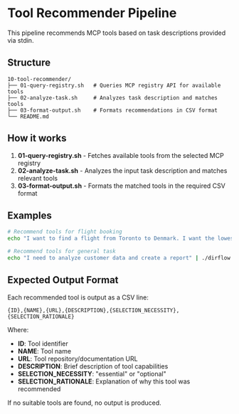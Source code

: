 # Tool Recommender Pipeline

This pipeline recommends MCP tools based on task descriptions provided via stdin.

## Structure
```
10-tool-recommender/
├── 01-query-registry.sh   # Queries MCP registry API for available tools
├── 02-analyze-task.sh     # Analyzes task description and matches tools
├── 03-format-output.sh    # Formats recommendations in CSV format
└── README.md
```

## How it works
1. **01-query-registry.sh** - Fetches available tools from the selected MCP registry
2. **02-analyze-task.sh** - Analyzes the input task description and matches relevant tools
3. **03-format-output.sh** - Formats the matched tools in the required CSV format

## Examples
```bash
# Recommend tools for flight booking
echo "I want to find a flight from Toronto to Denmark. I want the lowest fare in CAD that is a direct flight" | ./dirflow.sh examples/10-tool-recommender

# Recommend tools for general task
echo "I need to analyze customer data and create a report" | ./dirflow.sh examples/10-tool-recommender
```

## Expected Output Format
Each recommended tool is output as a CSV line:
```
{ID},{NAME},{URL},{DESCRIPTION},{SELECTION_NECESSITY},{SELECTION_RATIONALE}
```

Where:
- **ID**: Tool identifier
- **NAME**: Tool name
- **URL**: Tool repository/documentation URL
- **DESCRIPTION**: Brief description of tool capabilities
- **SELECTION_NECESSITY**: "essential" or "optional"
- **SELECTION_RATIONALE**: Explanation of why this tool was recommended

If no suitable tools are found, no output is produced.